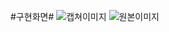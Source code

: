 #구현화면#
![캡쳐이미지](https://user-images.githubusercontent.com/50623193/231038164-1aac58e7-5a6d-4bb7-a05a-d361d66f3e54.PNG)
![원본이미지](https://user-images.githubusercontent.com/50623193/231038167-6dd8c338-1a82-423a-9def-f5cff5a2496f.png)
